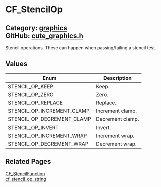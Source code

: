 [](../header.md ':include')

# CF_StencilOp

Category: [graphics](/api_reference?id=graphics)  
GitHub: [cute_graphics.h](https://github.com/RandyGaul/cute_framework/blob/master/include/cute_graphics.h)  
---

Stencil operations. These can happen when passing/failing a stencil test.

## Values

Enum | Description
--- | ---
STENCIL_OP_KEEP | Keep.
STENCIL_OP_ZERO | Zero.
STENCIL_OP_REPLACE | Replace.
STENCIL_OP_INCREMENT_CLAMP | Increment clamp.
STENCIL_OP_DECREMENT_CLAMP | Decrement clamp.
STENCIL_OP_INVERT | Invert.
STENCIL_OP_INCREMENT_WRAP | Increment wrap.
STENCIL_OP_DECREMENT_WRAP | Decrement wrap.

## Related Pages

[CF_StencilFunction](/graphics/cf_stencilfunction.md)  
[cf_stencil_op_string](/graphics/cf_stencil_op_string.md)  
